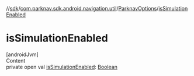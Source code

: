 //[sdk](../../../index.md)/[com.parknav.sdk.android.navigation.util](../index.md)/[ParknavOptions](index.md)/[isSimulationEnabled](is-simulation-enabled.md)



# isSimulationEnabled  
[androidJvm]  
Content  
private open val [isSimulationEnabled](is-simulation-enabled.md): [Boolean](https://kotlinlang.org/api/latest/jvm/stdlib/kotlin/-boolean/index.html)  



